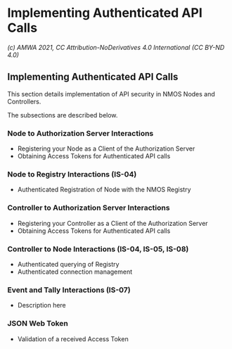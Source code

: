 
# Implementing Authenticated API Calls
_(c) AMWA 2021, CC Attribution-NoDerivatives 4.0 International (CC BY-ND 4.0)_

## Implementing Authenticated API Calls
This section details implementation of API security in NMOS Nodes and Controllers.  

The  subsections are described below.

### Node to Authorization Server Interactions
- Registering your Node as a Client of the Authorization Server
- Obtaining Access Tokens for Authenticated API calls 

### Node to Registry Interactions (IS-04)
- Authenticated Registration of Node with the NMOS Registry

### Controller to Authorization Server Interactions
- Registering your Controller as a Client of the Authorization Server
- Obtaining Access Tokens for Authenticated API calls 

### Controller to Node Interactions (IS-04, IS-05, IS-08)
- Authenticated querying of Registry
- Authenticated connection management

### Event and Tally Interactions (IS-07)
- Description here

### JSON Web Token
- Validation of a received Access Token

<!--stackedit_data:
eyJoaXN0b3J5IjpbLTY1Njc3NDgwNV19
-->